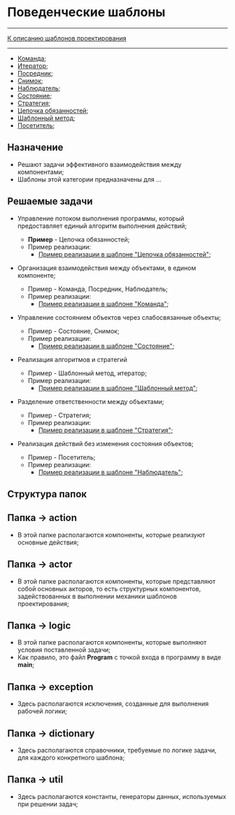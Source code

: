 # Поведенческие шаблоны

****
[К описанию шаблонов проектирования](../../../../../../test/java/org/nikitinia/README.md)
**** 

* [Команда](command/README.md);
* [Итератор](iterator/README.md);
* [Посредник](mediator/README.md);
* [Снимок](memento/README.md);
* [Наблюдатель](observer/README.md);
* [Состояние](state/README.md);
* [Стратегия](strategy/README.md);
* [Цепочка обязанностей](chainofresponsibility/README.md);
* [Шаблонный метод](templatemethod/README.md);
* [Посетитель](visitor/README.md);

## Назначение

* Решают задачи эффективного взаимодействия между компонентами;
* Шаблоны этой категории предназначены для ...

## Решаемые задачи

* Управление потоком выполнения программы, который предоставляет единый алгоритм выполнения действий;
  * **Пример** - Цепочка обязанностей;
  * Пример реализации:
    * [Пример реализации в шаблоне "Цепочка обязанностей"](chainofresponsibility/actor/Activity.java);

* Организация взаимодействия между объектами, в едином компоненте;
  * Пример - Команда, Посредник, Наблюдатель;
  * Пример реализации:
    * [Пример реализации в шаблоне "Команда"](command/documentbuffer/actor/Command.java);

* Управление состоянием объектов через слабосвязанные объекты;
  * Пример - Состояние, Снимок;
  * Пример реализации:
    * [Пример реализации в шаблоне "Состояние"](state/action/DocumentContext.java);

* Реализация алгоритмов и стратегий
  * Пример - Шаблонный метод, итератор;
  * Пример реализации:
    * [Пример реализации в шаблоне "Шаблонный метод"](templatemethod/actor/DocumentTemplate.java);

* Разделение ответственности между объектами;
  * Пример - Стратегия;
  * Пример реализации:
    * [Пример реализации в шаблоне "Стратегия"](strategy/action/StrategyClient.java);

* Реализация действий без изменения состояния объектов;
  * Пример - Посетитель;
  * Пример реализации:
    * [Пример реализации в шаблоне "Наблюдатель"](visitor/action/Visitor.java);

## Структура папок

## Папка -> action
* В этой папке располагаются компоненты, которые реализуют основные действия;

## Папка -> actor
* В этой папке располагаются компоненты, которые представляют собой основных акторов,
  то есть структурных компонентов, задействованных в выполнении механики шаблонов проектирования;

## Папка -> logic
* В этой папке располагаются компоненты, которые выполняют условия поставленной задачи;
* Как правило, это файл **Program** с точкой входа в программу в виде **main**;

## Папка -> exception
* Здесь располагаются исключения, созданные для выполнения рабочей логики;

## Папка -> dictionary
* Здесь располагаются справочники, требуемые по логике задачи, для каждого конкретного шаблона;

## Папка -> util
* Здесь располагаются константы, генераторы данных, используемых при решении задач;